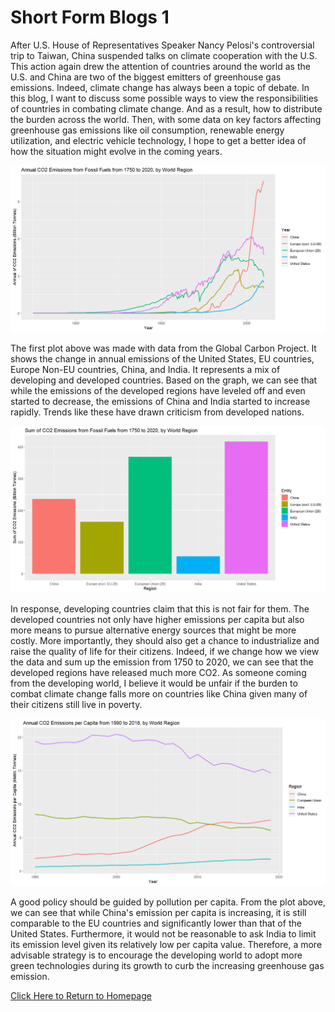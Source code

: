 # Short Form Blogs 1

After U.S. House of Representatives Speaker Nancy Pelosi's controversial trip to Taiwan, China suspended talks on climate cooperation with the U.S. This action again drew the attention of countries around the world as the U.S. and China are two of the biggest emitters of greenhouse gas emissions. Indeed, climate change has always been a topic of debate. In this blog, I want to discuss some possible ways to view the responsibilities of countries in combating climate change. And as a result, how to distribute the burden across the world. Then, with some data on key factors affecting greenhouse gas emissions like oil consumption, renewable energy utilization, and electric vehicle technology, I hope to get a better idea of how the situation might evolve in the coming years.

<p align="center">
<img src="Figures/ShortFormBlog-1/Plot1.png" width="800" />
</p>

The first plot above was made with data from the Global Carbon Project. It shows the change in annual emissions of the United States, EU countries, Europe Non-EU countries, China, and India. It represents a mix of developing and developed countries. Based on the graph, we can see that while the emissions of the developed regions have leveled off and even started to decrease, the emissions of China and India started to increase rapidly. Trends like these have drawn criticism from developed nations.

<p align="center">
<img src="Figures/ShortFormBlog-1/Plot2.png" width="800" />
</p>

In response, developing countries claim that this is not fair for them. The developed countries not only have higher emissions per capita but also more means to pursue alternative energy sources that might be more costly. More importantly, they should also get a chance to industrialize and raise the quality of life for their citizens. Indeed, if we change how we view the data and sum up the emission from 1750 to 2020, we can see that the developed regions have released much more CO2. As someone coming from the developing world, I believe it would be unfair if the burden to combat climate change falls more on countries like China given many of their citizens still live in poverty.

<p align="center">
<img src="Figures/ShortFormBlog-1/Plot3.png" width="800" />
</p>

A good policy should be guided by pollution per capita. From the plot above, we can see that while China's emission per capita is increasing, it is still comparable to the EU countries and significantly lower than that of the United States. Furthermore, it would not be reasonable to ask India to limit its emission level given its relatively low per capita value. Therefore, a more advisable strategy is to encourage the developing world to adopt more green technologies during its growth to curb the increasing greenhouse gas emission.

[Click Here to Return to Homepage](README.md)
